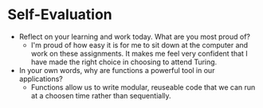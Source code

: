 # Self-Evaluation

- Reflect on your learning and work today. What are you most proud of?
    - I'm proud of how easy it is for me to sit down at the computer and work on these assignments.  It makes me feel very confident that I have made the right choice in choosing to attend Turing.
- In your own words, why are functions a powerful tool in our applications?
    - Functions allow us to write modular, reuseable code that we can run at a choosen time rather than sequentially. 